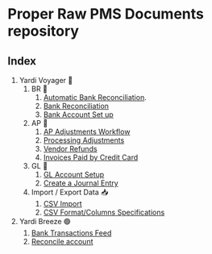 # Proper Raw PMS Documents repository

## Index

1. Yardi Voyager 🔵
   1. BR 🏦
      1. [Automatic Bank Reconciliation](./yardi_voyager/br/Automatic_Bank_Reconciliation.md).
      2. [Bank Reconciliation](./yardi_voyager/br/Bank_Reconciliation.md)
      3. [Bank Account Set up](./yardi_voyager/br/Bank_Account_Setup.md)
   2. AP 📃
      1. [AP Adjustments Workflow](./yardi_voyager/ap/AP_Adjustments_Workflow.md)
      2. [Processing Adjustments](yardi_voyager/ap/Processing_Adjustment.md)
      3. [Vendor Refunds](yardi_voyager/ap/Vendor_Refunds.md)
      4. [Invoices Paid by Credit Card](yardi_voyager/ap/Invoices_Paid_by_Credit_Card.md)
   3. GL 📔
      1. [GL Account Setup](./yardi_voyager/gl/GL_Account_Setup.md)
      2. [Create a Journal Entry](yardi_voyager/gl/Create_Journal_Entry.md)
   4. Import / Export Data 📥
      1. [CSV Import](yardi_voyager/import_and_export/CSV_Imports.md)
      2. [CSV Format/Columns Specifications](yardi_voyager/import_and_export/Formats_and_Template_Files_for_CSV.md)
2. Yardi Breeze 🟢
   1. [Bank Transactions Feed](./yardi_breeze/br/Bank_Transactions_Feed.md)
   2. [Reconcile account](./yardi_breeze/br/Bank_Reconciliation.md)
